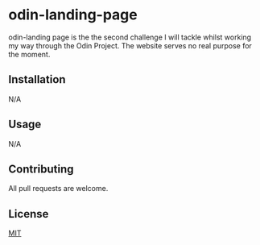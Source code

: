 # odin-landing-page

odin-landing page is the the second challenge I will tackle whilst working my way through the Odin Project. The website serves no real purpose for the moment.

## Installation

N/A

## Usage

N/A

## Contributing
All pull requests are welcome.

## License

[MIT](https://choosealicense.com/licenses/mit/)